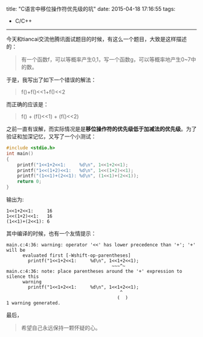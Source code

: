 title: "C语言中移位操作符优先级的坑"
date: 2015-04-18 17:16:55
tags:
  - C/C++
---

今天和tiancai交流他腾讯面试题目的时候，有这么一个题目，大致是这样描述的：
> 有一个函数f，可以等概率产生0,1，写一个函数g，可以等概率地产生0~7中的数。

于是，我写出了如下一个错误的解法：

> f()+f()<<1+f()<<2

而正确的应该是：

> f() + (f()<<1) + (f()<<2)

之前一直有误解，而实际情况是是**移位操作符的优先级低于加减法的优先级**。为了验证和加深记忆，又写了一个小测试：
``` C
#include <stdio.h>
int main()
{
    printf("1<<1+2<<1:     %d\n", 1<<1+2<<1);
    printf("1<<(1+2)<<1:   %d\n", 1<<(1+2)<<1);
    printf("(1<<1)+(2<<1): %d\n", (1<<1)+(2<<1));
    return 0;
}
```
输出为:
```
1<<1+2<<1:     16
1<<(1+2)<<1:   16
(1<<1)+(2<<1): 6
```

其中编译的时候，也有一个友情提示：
```
main.c:4:36: warning: operator '<<' has lower precedence than '+'; '+' will be
      evaluated first [-Wshift-op-parentheses]
        printf("1<<1+2<<1:     %d\n", 1<<1+2<<1);
                                       ~~~^~
main.c:4:36: note: place parentheses around the '+' expression to silence this
      warning
        printf("1<<1+2<<1:     %d\n", 1<<1+2<<1);
                                          ^
                                         (  )
1 warning generated.
```

最后，
> 希望自己永远保持一颗怀疑的心。